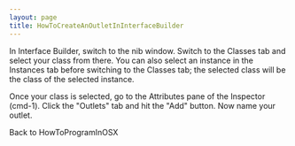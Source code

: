 ```yaml
---
layout: page
title: HowToCreateAnOutletInInterfaceBuilder
---
```


In Interface Builder, switch to the nib window.  Switch to the Classes tab and select your class from there. You can also select an instance in the Instances tab before switching to the Classes tab; the selected class will be the class of the selected instance.

Once your class is selected, go to the Attributes pane of the Inspector (cmd-1).  Click the "Outlets" tab and hit the "Add" button.  Now name your outlet.

Back to HowToProgramInOSX

